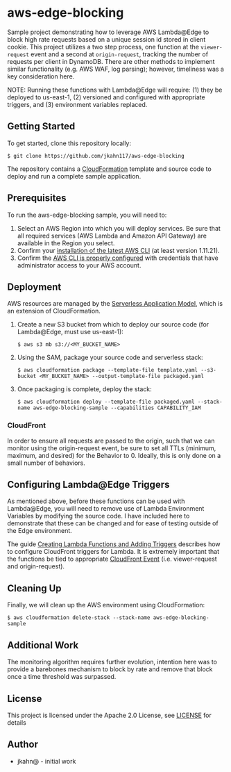 # aws-edge-blocking

Sample project demonstrating how to leverage AWS Lambda@Edge to block high rate requests based on a unique session id stored in client cookie. This project utilizes a two step process, one function at the `viewer-request` event and a second at `origin-request`, tracking the number of requests per client in DynamoDB. There are other methods to implement similar functionality (e.g. AWS WAF, log parsing); however, timeliness was a key consideration here.

NOTE: Running these functions with Lambda@Edge will require: (1) they be deployed to us-east-1, (2) versioned and configured with appropriate triggers, and (3) environment variables replaced.

## Getting Started

To get started, clone this repository locally:

```
$ git clone https://github.com/jkahn117/aws-edge-blocking
```

The repository contains a [CloudFormation](https://aws.amazon.com/cloudformation/) template and source code to deploy and run a complete sample application.


## Prerequisites

To run the aws-edge-blocking sample, you will need to:

1. Select an AWS Region into which you will deploy services. Be sure that all required services (AWS Lambda and Amazon API Gateway) are available in the Region you select.
2. Confirm your [installation of the latest AWS CLI](http://docs.aws.amazon.com/cli/latest/userguide/installing.html) (at least version 1.11.21).
3. Confirm the [AWS CLI is properly configured](http://docs.aws.amazon.com/cli/latest/userguide/cli-chap-getting-started.html#cli-quick-configuration) with credentials that have administrator access to your AWS account.

## Deployment

AWS resources are managed by the [Serverless Application Model](https://github.com/awslabs/serverless-application-model), which is an extension of CloudFormation.

1. Create a new S3 bucket from which to deploy our source code (for Lambda@Edge, must use us-east-1):

    ```
    $ aws s3 mb s3://<MY_BUCKET_NAME>
    ```

2. Using the SAM, package your source code and serverless stack:

    ```
    $ aws cloudformation package --template-file template.yaml --s3-bucket <MY_BUCKET_NAME> --output-template-file packaged.yaml
    ```

3. Once packaging is complete, deploy the stack:

    ```
    $ aws cloudformation deploy --template-file packaged.yaml --stack-name aws-edge-blocking-sample --capabilities CAPABILITY_IAM
    ```

### CloudFront

In order to ensure all requests are passed to the origin, such that we can monitor using the origin-request event, be sure to set all TTLs (minimum, maximum, and desired) for the Behavior to 0. Ideally, this is only done on a small number of behaviors.

## Configuring Lambda@Edge Triggers

As mentioned above, before these functions can be used with Lambda@Edge, you will need to remove use of Lambda Environment Variables by modifying the source code. I have included here to demonstrate that these can be changed and for ease of testing outside of the Edge environment.

The guide [Creating Lambda Functions and Adding Triggers](http://docs.aws.amazon.com/AmazonCloudFront/latest/DeveloperGuide/lambda-create-functions.html) describes how to configure CloudFront triggers for Lambda. It is extremely important that the functions be tied to appropriate [CloudFront Event](http://docs.aws.amazon.com/AmazonCloudFront/latest/DeveloperGuide/lambda-cloudfront-trigger-events.html) (i.e. viewer-request and origin-request).


## Cleaning Up

Finally, we will clean up the AWS environment using CloudFormation:

```
$ aws cloudformation delete-stack --stack-name aws-edge-blocking-sample
```

## Additional Work

The monitoring algorithm requires further evolution, intention here was to provide a barebones mechanism to block by rate and remove that block once a time threshold was surpassed.


## License

This project is licensed under the Apache 2.0 License, see [LICENSE](LICENSE) for details

## Author

* jkahn@ - initial work
